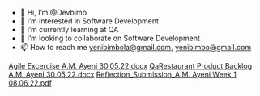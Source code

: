 - 👋 Hi, I’m @Devbimb
- 👀 I’m interested in Software Development
- 🌱 I’m currently learning at QA
- 💞️ I’m looking to collaborate on Software Development
- 📫 How to reach me yenibimbola@gmail.com, yenibimbo@gmail.com

<!---
Devbimb/Devbimb is a ✨ special ✨ repository because its `README.md` (this file) appears on your GitHub profile.
You can click the Preview link to take a look at your changes.
--->
[Agile Excercise A.M. Ayeni 30.05.22.docx](https://github.com/Devbimb/Devbimb/files/8863019/Agile.Excercise.A.M.Ayeni.30.05.22.docx)
[QaRestaurant Product Backlog A.M. Ayeni 30.05.22.docx](https://github.com/Devbimb/Devbimb/files/8863021/QaRestaurant.Product.Backlog.A.M.Ayeni.30.05.22.docx)
[Reflection_Submission_A.M. Ayeni Week 1 08.06.22.pdf](https://github.com/Devbimb/Devbimb/files/8863022/Reflection_Submission_A.M.Ayeni.Week.1.08.06.22.pdf)
